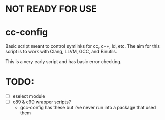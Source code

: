 # NOT READY FOR USE
# cc-config
Basic script meant to control symlinks for cc, c++, ld, etc.
The aim for this script is to work with Clang, LLVM, GCC, and Binutils.

This is a very early script and has basic error checking.

# TODO:
  - [ ] eselect module
  - [ ] c89 & c99 wrapper scripts?
    - gcc-config has these but i've never run into a package that used them
